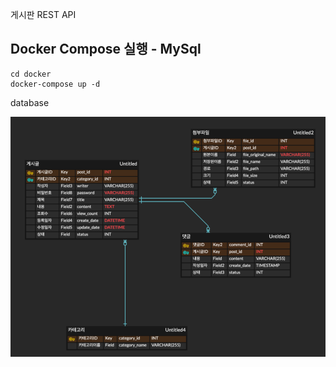 게시판 REST API

## Docker Compose 실행 - MySql
``` 
cd docker
docker-compose up -d
```

database

![img.png](db.png)